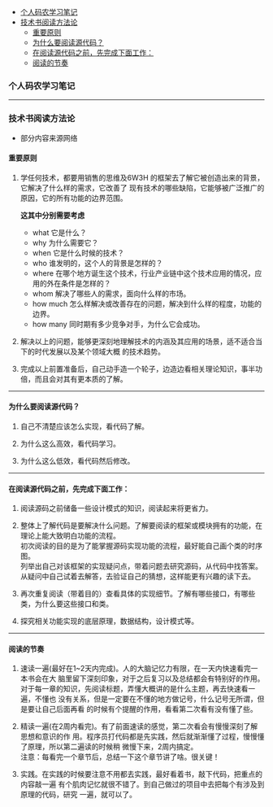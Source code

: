
<!-- vim-markdown-toc GFM -->

- [个人码农学习笔记](#个人码农学习笔记)
- [技术书阅读方法论](#技术书阅读方法论)
  - [重要原则](#重要原则)
  - [为什么要阅读源代码？](#为什么要阅读源代码)
  - [在阅读源代码之前，先完成下面工作：](#在阅读源代码之前先完成下面工作)
  - [阅读的节奏](#阅读的节奏)

<!-- vim-markdown-toc -->


### 个人码农学习笔记

---


### 技术书阅读方法论

- 部分内容来源网络


#### 重要原则

1. 学任何技术，都要用销售的思维及6W3H 的框架去了解它被创造出来的背景，它解决了什么样的需求，它改善了
   现有技术的哪些缺陷，它能够被广泛推广的原因，它的所有功能的边界范围。  

   **这其中分别需要考虑**
   - what      它是什么？  
   - why       为什么需要它？  
   - when      它是什么时候的技术？  
   - who       谁发明的，这个人的背景是怎样的？  
   - where     在哪个地方诞生这个技术，行业产业链中这个技术应用的情况，应用的外在条件是怎样的？  
   - whom      解决了哪些人的需求，面向什么样的市场。  
   - how much  怎么样解决或改善存在的问题，解决到什么样的程度，功能的边界。  
   - how many  同时期有多少竞争对手，为什么它会成功。  

2. 解决以上的问题，能够更深刻地理解技术的内涵及其应用的场景，适不适合当下的时代发展以及某个领域大概
   的技术趋势。

3. 完成以上前置准备后，自己动手造一个轮子，边造边看相关理论知识，事半功倍，而且会对其有更本质的了解。

---


#### 为什么要阅读源代码？

1. 自己不清楚应该怎么实现，看代码了解。

2. 为什么这么高效，看代码学习。

3. 为什么这么低效，看代码然后修改。

---


#### 在阅读源代码之前，先完成下面工作：

1. 阅读源码之前储备一些设计模式的知识，阅读起来将更省力。

2. 整体上了解代码是要解决什么问题。了解要阅读的框架或模块拥有的功能，在理论上能大致明白功能的流程。  
   初次阅读的目的是为了能掌握源码实现功能的流程，最好能自己画个类的时序图。  
   列举出自己对该框架的实现疑问点，带着问题去研究源码，从代码中找答案。  
   从疑问中自己试着去解答，去验证自己的猜想，这样能更有兴趣的读下去。

3. 再次重复阅读（带着目的）查看具体的实现细节。了解有哪些接口，有哪些类，为什么要这些接口和类。

4. 探究相关功能实现的底层原理，数据结构，设计模式等。

---


#### 阅读的节奏

1. 速读一遍(最好在1~2天内完成)。人的大脑记忆力有限，在一天内快速看完一本书会在大
   脑里留下深刻印象，对于之后复习以及总结都会有特别好的作用。  
   对于每一章的知识，先阅读标题，弄懂大概讲的是什么主题，再去快速看一遍，不懂也
   没有关系，但是一定要在不懂的地方做记号，什么记号无所谓，但是要让自己后面再看
   的时候有个提醒的作用，看看第二次看有没有懂了些。  

2. 精读一遍(在2周内看完)。有了前面速读的感觉，第二次看会有慢慢深刻了解思想和意识的作
   用。程序员打代码都是先实践，然后就渐渐懂了过程，慢慢懂了原理，所以第二遍读的时候稍
   微慢下来，2周内搞定。  
   注意：每看完一个章节后，总结一下这个章节讲了啥。很关键！  

3. 实践。在实践的时候要注意不用都去实践，最好看着书，敲下代码，把重点的内容敲一遍
   有个肌肉记忆就很不错了。到自己做过的项目中去把每个有涉及到原理的代码，研究
   一遍，就可以了。
